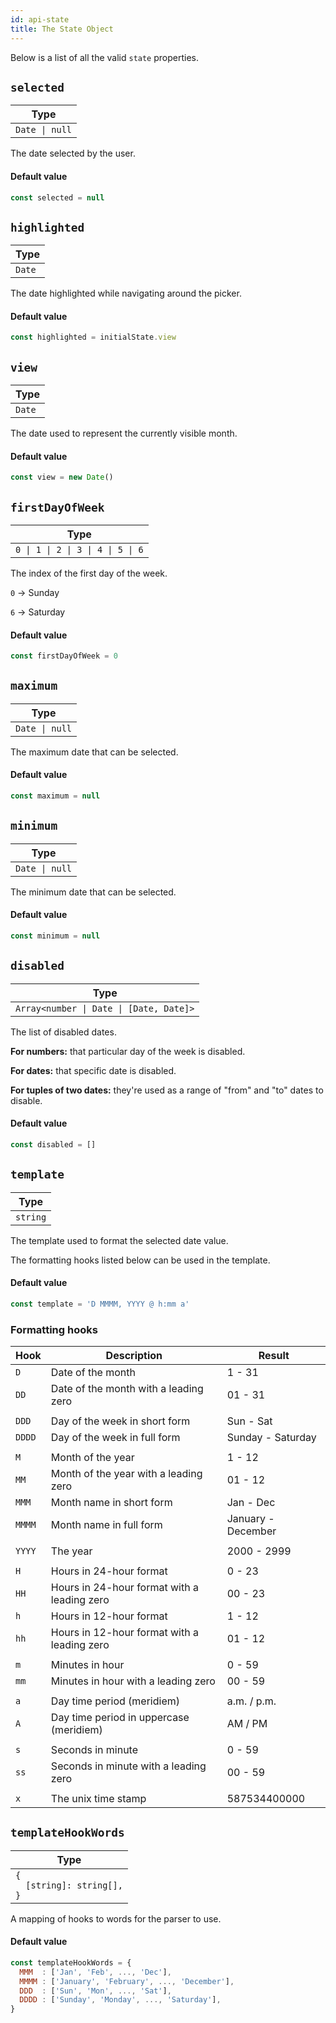 ```yaml
---
id: api-state
title: The State Object
---
```


Below is a list of all the valid `state` properties.

## `selected`

| Type                          |
| ----------------------------- |
| <code>Date &vert; null</code> |

The date selected by the user.

#### Default value

```js
const selected = null
```

## `highlighted`

| Type   |
| ------ |
| `Date` |

The date highlighted while navigating around the picker.

#### Default value

```js
const highlighted = initialState.view
```

## `view`

| Type   |
| ------ |
| `Date` |

The date used to represent the currently visible month.

#### Default value

```js
const view = new Date()
```

## `firstDayOfWeek`

| Type                                                                 |
| -------------------------------------------------------------------- |
| <code>0 &vert; 1 &vert; 2 &vert; 3 &vert; 4 &vert; 5 &vert; 6</code> |

The index of the first day of the week.

`0` → Sunday

`6` → Saturday

#### Default value

```js
const firstDayOfWeek = 0
```

## `maximum`

| Type                          |
| ----------------------------- |
| <code>Date &vert; null</code> |

The maximum date that can be selected.

#### Default value

```js
const maximum = null
```

## `minimum`

| Type                          |
| ----------------------------- |
| <code>Date &vert; null</code> |

The minimum date that can be selected.

#### Default value

```js
const minimum = null
```

## `disabled`

| Type                                                       |
| ---------------------------------------------------------- |
| <code>Array<number &vert; Date &vert; [Date, Date]></code> |

The list of disabled dates.

**For numbers:** that particular day of the week is disabled.

**For dates:** that specific date is disabled.

**For tuples of two dates:** they're used as a range of "from" and "to" dates to disable.

#### Default value

```js
const disabled = []
```

## `template`

| Type     |
| -------- |
| `string` |

The template used to format the selected date value.

The formatting hooks listed below can be used in the template.

#### Default value

```js
const template = 'D MMMM, YYYY @ h:mm a'
```

### Formatting hooks

| Hook   | Description                                 | Result             |
| ------ | ------------------------------------------- | ------------------ |
| `D`    | Date of the month                           | 1 - 31             |
| `DD`   | Date of the month with a leading zero       | 01 - 31            |
|        |                                             |                    |
| `DDD`  | Day of the week in short form               | Sun - Sat          |
| `DDDD` | Day of the week in full form                | Sunday - Saturday  |
|        |                                             |                    |
| `M`    | Month of the year                           | 1 - 12             |
| `MM`   | Month of the year with a leading zero       | 01 - 12            |
| `MMM`  | Month name in short form                    | Jan - Dec          |
| `MMMM` | Month name in full form                     | January - December |
|        |                                             |                    |
| `YYYY` | The year                                    | 2000 - 2999        |
|        |                                             |                    |
| `H`    | Hours in 24-hour format                     | 0 - 23             |
| `HH`   | Hours in 24-hour format with a leading zero | 00 - 23            |
| `h`    | Hours in 12-hour format                     | 1 - 12             |
| `hh`   | Hours in 12-hour format with a leading zero | 01 - 12            |
|        |                                             |                    |
| `m`    | Minutes in hour                             | 0 - 59             |
| `mm`   | Minutes in hour with a leading zero         | 00 - 59            |
|        |                                             |                    |
| `a`    | Day time period (meridiem)                  | a.m. / p.m.        |
| `A`    | Day time period in uppercase (meridiem)     | AM / PM            |
|        |                                             |                    |
| `s`    | Seconds in minute                           | 0 - 59             |
| `ss`   | Seconds in minute with a leading zero       | 00 - 59            |
|        |                                             |                    |
| `x`    | The unix time stamp                         | 587534400000       |

## `templateHookWords`

| Type                                                     |
| -------------------------------------------------------- |
| <code>{<br/>&nbsp;&nbsp;[string]: string[],<br/>}</code> |

A mapping of hooks to words for the parser to use.

#### Default value

```js
const templateHookWords = {
  MMM  : ['Jan', 'Feb', ..., 'Dec'],
  MMMM : ['January', 'February', ..., 'December'],
  DDD  : ['Sun', 'Mon', ..., 'Sat'],
  DDDD : ['Sunday', 'Monday', ..., 'Saturday'],
}
```
